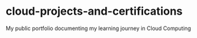 # cloud-projects-and-certifications
My public portfolio documenting my learning journey in Cloud Computing
